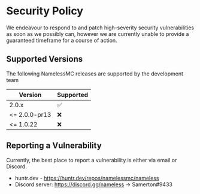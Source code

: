 # Security Policy

We endeavour to respond to and patch high-severity security vulnerabilities as soon as we possibly can, however we are currently unable to provide a guaranteed timeframe for a course of action.

## Supported Versions

The following NamelessMC releases are supported by the development team

| Version       | Supported          |
|---------------|--------------------|
| 2.0.x         | :white_check_mark: |
| <= 2.0.0-pr13 | :x:                |
| <= 1.0.22     | :x:                |

## Reporting a Vulnerability

Currently, the best place to report a vulnerability is either via email or Discord.

- huntr.dev - https://huntr.dev/repos/namelessmc/nameless
- Discord server: https://discord.gg/nameless -> Samerton#9433
